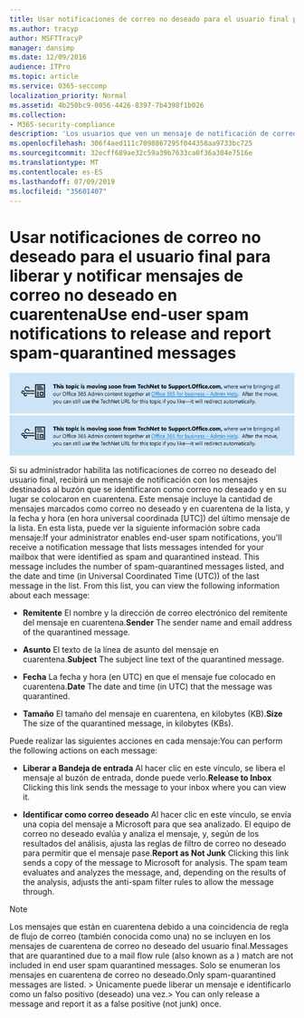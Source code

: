 ```yaml
---
title: Usar notificaciones de correo no deseado para el usuario final para liberar y notificar mensajes de correo no deseado en cuarentena
ms.author: tracyp
author: MSFTTracyP
manager: dansimp
ms.date: 12/09/2016
audience: ITPro
ms.topic: article
ms.service: O365-seccomp
localization_priority: Normal
ms.assetid: 4b250bc9-0056-4426-8397-7b4398f1b026
ms.collection:
- M365-security-compliance
description: 'Los usuarios que ven un mensaje de notificación de correo no deseado para el usuario final de su administrador sobre el correo electrónico en cuarentena pueden realizar estas acciones en los mensajes. '
ms.openlocfilehash: 306f4aed111c7098867295f044358aa9733bc725
ms.sourcegitcommit: 32ecff689ae32c59a39b7633ca0f36a304e7516e
ms.translationtype: MT
ms.contentlocale: es-ES
ms.lasthandoff: 07/09/2019
ms.locfileid: "35601407"
---
```

# <a name="use-end-user-spam-notifications-to-release-and-report-spam-quarantined-messages"></a><span data-ttu-id="3adb8-103">Usar notificaciones de correo no deseado para el usuario final para liberar y notificar mensajes de correo no deseado en cuarentena</span><span class="sxs-lookup"><span data-stu-id="3adb8-103">Use end-user spam notifications to release and report spam-quarantined messages</span></span>

<span data-ttu-id="3adb8-104">[![Texto de la imagen sobre el movimiento de contenido de TechNet a support.office.com](media/ab7c897a-4798-4f31-8c84-f17a8409b133.png)](https://go.microsoft.com/fwlink/p/?LinkID=624152)</span><span class="sxs-lookup"><span data-stu-id="3adb8-104">[![Text in image about content moving from TechNet to support.office.com](media/ab7c897a-4798-4f31-8c84-f17a8409b133.png)](https://go.microsoft.com/fwlink/p/?LinkID=624152)</span></span>
  
<span data-ttu-id="3adb8-p101">Si su administrador habilita las notificaciones de correo no deseado del usuario final, recibirá un mensaje de notificación con los mensajes destinados al buzón que se identificaron como correo no deseado y en su lugar se colocaron en cuarentena. Este mensaje incluye la cantidad de mensajes marcados como correo no deseado y en cuarentena de la lista, y la fecha y hora (en hora universal coordinada [UTC]) del último mensaje de la lista. En esta lista, puede ver la siguiente información sobre cada mensaje:</span><span class="sxs-lookup"><span data-stu-id="3adb8-p101">If your administrator enables end-user spam notifications, you'll receive a notification message that lists messages intended for your mailbox that were identified as spam and quarantined instead. This message includes the number of spam-quarantined messages listed, and the date and time (in Universal Coordinated Time (UTC)) of the last message in the list. From this list, you can view the following information about each message:</span></span> 
  
- <span data-ttu-id="3adb8-108">**Remitente** El nombre y la dirección de correo electrónico del remitente del mensaje en cuarentena.</span><span class="sxs-lookup"><span data-stu-id="3adb8-108">**Sender** The sender name and email address of the quarantined message.</span></span> 
    
- <span data-ttu-id="3adb8-109">**Asunto** El texto de la línea de asunto del mensaje en cuarentena.</span><span class="sxs-lookup"><span data-stu-id="3adb8-109">**Subject** The subject line text of the quarantined message.</span></span> 
    
- <span data-ttu-id="3adb8-110">**Fecha** La fecha y hora (en UTC) en que el mensaje fue colocado en cuarentena.</span><span class="sxs-lookup"><span data-stu-id="3adb8-110">**Date** The date and time (in UTC) that the message was quarantined.</span></span> 
    
- <span data-ttu-id="3adb8-111">**Tamaño** El tamaño del mensaje en cuarentena, en kilobytes (KB).</span><span class="sxs-lookup"><span data-stu-id="3adb8-111">**Size** The size of the quarantined message, in kilobytes (KBs).</span></span> 
    
<span data-ttu-id="3adb8-112">Puede realizar las siguientes acciones en cada mensaje:</span><span class="sxs-lookup"><span data-stu-id="3adb8-112">You can perform the following actions on each message:</span></span>
  
- <span data-ttu-id="3adb8-113">**Liberar a Bandeja de entrada** Al hacer clic en este vínculo, se libera el mensaje al buzón de entrada, donde puede verlo.</span><span class="sxs-lookup"><span data-stu-id="3adb8-113">**Release to Inbox** Clicking this link sends the message to your inbox where you can view it.</span></span> 
    
- <span data-ttu-id="3adb8-p102">**Identificar como correo deseado** Al hacer clic en este vínculo, se envía una copia del mensaje a Microsoft para que sea analizado. El equipo de correo no deseado evalúa y analiza el mensaje, y, según de los resultados del análisis, ajusta las reglas de filtro de correo no deseado para permitir que el mensaje pase.</span><span class="sxs-lookup"><span data-stu-id="3adb8-p102">**Report as Not Junk** Clicking this link sends a copy of the message to Microsoft for analysis. The spam team evaluates and analyzes the message, and, depending on the results of the analysis, adjusts the anti-spam filter rules to allow the message through.</span></span> 
    
> [!NOTE]
>  <span data-ttu-id="3adb8-116">Los mensajes que están en cuarentena debido a una coincidencia de regla de flujo de correo (también conocida como una) no se incluyen en los mensajes de cuarentena de correo no deseado del usuario final.</span><span class="sxs-lookup"><span data-stu-id="3adb8-116">Messages that are quarantined due to a mail flow rule (also known as a ) match are not included in end user spam quarantined messages.</span></span> <span data-ttu-id="3adb8-117">Solo se enumeran los mensajes en cuarentena de correo no deseado.</span><span class="sxs-lookup"><span data-stu-id="3adb8-117">Only spam-quarantined messages are listed.</span></span> <span data-ttu-id="3adb8-118">>  Únicamente puede liberar un mensaje e identificarlo como un falso positivo (deseado) una vez.</span><span class="sxs-lookup"><span data-stu-id="3adb8-118">>  You can only release a message and report it as a false positive (not junk) once.</span></span> 
  

